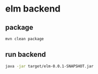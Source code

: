 # elm backend

## package

```sh
mvn clean package
```

## run backend

```sh
java -jar target/elm-0.0.1-SNAPSHOT.jar
```

